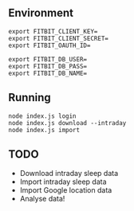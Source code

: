 ## Environment

```
export FITBIT_CLIENT_KEY=
export FITBIT_CLIENT_SECRET=
export FITBIT_OAUTH_ID=

export FITBIT_DB_USER=
export FITBIT_DB_PASS=
export FITBIT_DB_NAME=
```

## Running

```
node index.js login
node index.js download --intraday
node index.js import
```

## TODO

* Download intraday sleep data
* Import intraday sleep data
* Import Google location data
* Analyse data!
